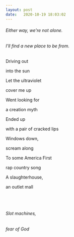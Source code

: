 ```yaml
---
layout: post
date:   2020-10-19 18:03:02
---
```


###### Either way, we're not alone. 

###### I'll find a new place to be from.

Driving out 

into the sun

Let the ultraviolet 

cover me up

Went looking for 

a creation myth

Ended up 

with a pair of cracked lips

Windows down, 

scream along

To some America First 

rap country song

A slaughterhouse, 

an outlet mall

<br/><br/>

###### Slot machines, 

###### fear of God
